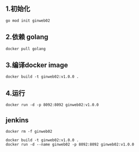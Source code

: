 ## 1.初始化
```
go mod init ginweb02
```

## 2.依赖 golang
```
docker pull golang
```

## 3.编译docker image

```
docker build -t ginweb02:v1.0.0 .
```

## 4.运行
```
docker run -d -p 8092:8092 ginweb02:v1.0.0
```


## jenkins
```
docker rm -f ginweb02

docker build -t ginweb02:v1.0.0 . 
docker run -d --name ginweb02 -p 8092:8092 ginweb02:v1.0.0 
```

